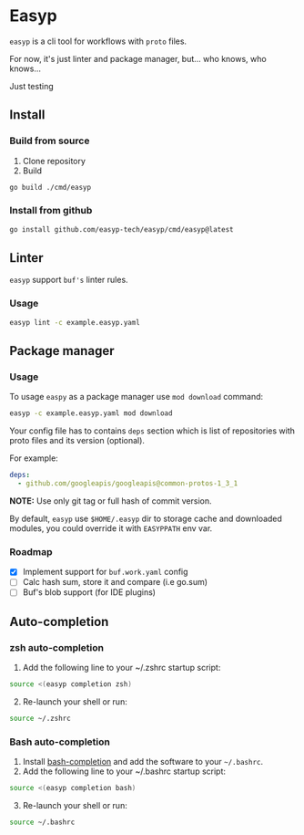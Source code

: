 # Easyp

`easyp` is a cli tool for workflows with `proto` files.

For now, it's just linter and package manager, but... who knows, who knows...

Just testing

## Install

### Build from source

1. Clone repository
2. Build
```bash
go build ./cmd/easyp
```

### Install from github

```bash
go install github.com/easyp-tech/easyp/cmd/easyp@latest
```

## Linter

`easyp` support `buf's` linter rules.

### Usage

```bash
easyp lint -c example.easyp.yaml
```

## Package manager

### Usage

To usage `easpy` as a package manager use `mod download` command:

```bash
easyp -c example.easyp.yaml mod download
```

Your config file has to contains `deps` section which is list of repositories with proto files and its version (optional).

For example:

```yaml
deps:
  - github.com/googleapis/googleapis@common-protos-1_3_1
```

**NOTE:** Use only git tag or full hash of commit version.

By default, `easyp` use `$HOME/.easyp` dir to storage cache and downloaded modules, you could override it with `EASYPPATH` env var.

### Roadmap

* [x] Implement support for `buf.work.yaml` config
* [ ] Calc hash sum, store it and compare (i.e go.sum)
* [ ] Buf's blob support (for IDE plugins)

## Auto-completion

### zsh auto-completion

1. Add the following line to your ~/.zshrc startup script:

```bash
source <(easyp completion zsh)
```

2. Re-launch your shell or run:

```bash
source ~/.zshrc
```

### Bash auto-completion

1. Install [bash-completion](https://github.com/scop/bash-completion#installation) and add the software to your `~/.bashrc`.
2. Add the following line to your ~/.bashrc startup script:

```bash
source <(easyp completion bash)
```

3. Re-launch your shell or run:

```bash
source ~/.bashrc
```
